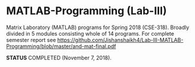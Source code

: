 # MATLAB-Programming (Lab-III)
Matrix Laboratory (MATLAB) programs for Spring 2018 (CSE-318). Broadly divided in 5 modules consisting whole of 14 programs. For complete semester report see https://github.com/Jishanshaikh4/Lab-III-MATLAB-Programming/blob/master/and-mat-final.pdf

**STATUS** COMPLETED (November 7, 2018).

